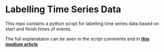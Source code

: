 # Labelling Time Series Data

This repo contains a python script for labelling time series data based on start and finish times of events. 

The full explanataion can be seen in the script comments and in **[this medium article](https://medium.com/@lucy.m.rothwell/labelling-time-series-data-in-python-af62325e8f60)**
